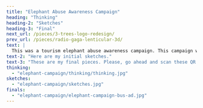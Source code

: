 ```yaml
---
title: "Elephant Abuse Awareness Campaign"
heading: "Thinking"
heading-2: "Sketches"
heading-3: "Final"
next_url: /pieces/3-trees-logo-redesign/
prev_url: /pieces/radio-gaga-lenticular-3d/
text: |
  This was a tourism elephant abuse awareness campaign. This campaign was meant to shock and pull at the heart strings of North American tourists going to places such as Thailand and participating in supporting some of the non ethical "santucaries" that exist today. These pieces are interactive and innovative, as they have never been done before.
text-2: "Here are my initial sketches."
text-3: "These are my final pieces. Please, go ahead and scan these QR codes with your phone."
thinking:
  - "elephant-campaign/thinking/thinking.jpg"
sketches:
  - "elephant-campaign/sketches.jpg"
finals:
  - "elephant-campaign/elephant-campaign-bus-ad.jpg"
---
```

